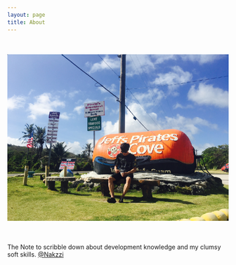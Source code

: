 ```yaml
---
layout: page
title: About
---
```

<br><br>
<img src="/images/guam.png" style="width:auto; height:auto;">

<br><br>
The Note to scribble down about development knowledge and my clumsy soft skills. 
[@Nakzzi](https://github.com/cholnh/)
